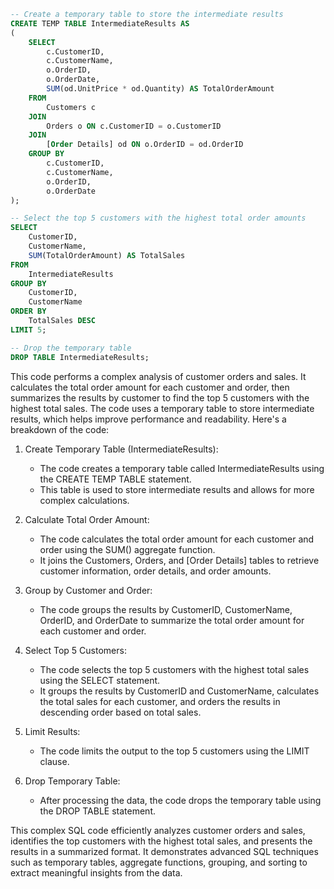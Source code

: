 ```sql
-- Create a temporary table to store the intermediate results
CREATE TEMP TABLE IntermediateResults AS
(
    SELECT
        c.CustomerID,
        c.CustomerName,
        o.OrderID,
        o.OrderDate,
        SUM(od.UnitPrice * od.Quantity) AS TotalOrderAmount
    FROM
        Customers c
    JOIN
        Orders o ON c.CustomerID = o.CustomerID
    JOIN
        [Order Details] od ON o.OrderID = od.OrderID
    GROUP BY
        c.CustomerID,
        c.CustomerName,
        o.OrderID,
        o.OrderDate
);

-- Select the top 5 customers with the highest total order amounts
SELECT
    CustomerID,
    CustomerName,
    SUM(TotalOrderAmount) AS TotalSales
FROM
    IntermediateResults
GROUP BY
    CustomerID,
    CustomerName
ORDER BY
    TotalSales DESC
LIMIT 5;

-- Drop the temporary table
DROP TABLE IntermediateResults;
```

This code performs a complex analysis of customer orders and sales. It calculates the total order amount for each customer and order, then summarizes the results by customer to find the top 5 customers with the highest total sales. The code uses a temporary table to store intermediate results, which helps improve performance and readability. Here's a breakdown of the code:

1. Create Temporary Table (IntermediateResults):
   - The code creates a temporary table called IntermediateResults using the CREATE TEMP TABLE statement.
   - This table is used to store intermediate results and allows for more complex calculations.

2. Calculate Total Order Amount:
   - The code calculates the total order amount for each customer and order using the SUM() aggregate function.
   - It joins the Customers, Orders, and [Order Details] tables to retrieve customer information, order details, and order amounts.

3. Group by Customer and Order:
   - The code groups the results by CustomerID, CustomerName, OrderID, and OrderDate to summarize the total order amount for each customer and order.

4. Select Top 5 Customers:
   - The code selects the top 5 customers with the highest total sales using the SELECT statement.
   - It groups the results by CustomerID and CustomerName, calculates the total sales for each customer, and orders the results in descending order based on total sales.

5. Limit Results:
   - The code limits the output to the top 5 customers using the LIMIT clause.

6. Drop Temporary Table:
   - After processing the data, the code drops the temporary table using the DROP TABLE statement.

This complex SQL code efficiently analyzes customer orders and sales, identifies the top customers with the highest total sales, and presents the results in a summarized format. It demonstrates advanced SQL techniques such as temporary tables, aggregate functions, grouping, and sorting to extract meaningful insights from the data.
